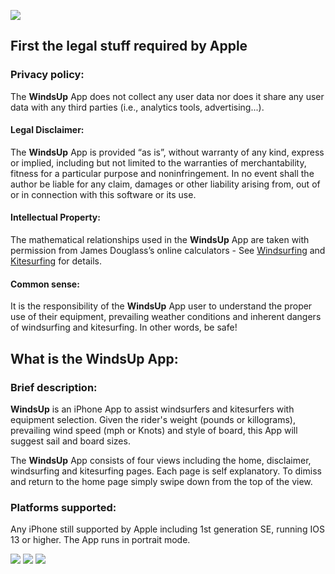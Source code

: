 ![](https://swsharpe.github.io/120.png)

## First the legal stuff required by Apple

### Privacy policy:
The **WindsUp** App does not collect any user data nor does it share any user data with any third parties (i.e., analytics tools, advertising...).

#### Legal Disclaimer:
The **WindsUp** App is provided “as is”, without warranty of any kind, express or implied, including but not limited to the warranties of merchantability, fitness for a particular purpose and noninfringement. In no event shall the author be liable for any claim, damages or other liability arising from, out of or in connection with this software or its use.

#### Intellectual Property:
The mathematical relationships used in the **WindsUp** App are taken with permission from James Douglass’s online calculators - See [Windsurfing](http://jimbodouglass.blogspot.com/2010/11/updated-windsurf-calculator-online.html) and [Kitesurfing](http://jimbodouglass.blogspot.com/2011/01/interactive-kiteboarding-calculator.html) for details.

#### Common sense:
It is the responsibility of the **WindsUp** App user to understand the proper use of their equipment, prevailing weather conditions and inherent dangers of windsurfing and kitesurfing. In other words, be safe!

## What is the WindsUp App:

### Brief description:
**WindsUp** is an iPhone App to assist windsurfers and kitesurfers with equipment selection. Given the rider's weight (pounds or killograms), prevailing wind speed (mph or Knots) and style of board, this App will suggest sail and board sizes.

The **WindsUp** App consists of four views including the home, disclaimer, windsurfing and kitesurfing pages. Each page is self explanatory. To dimiss and return to the home page simply swipe down from the top of the view.

### Platforms supported:
Any iPhone still supported by Apple including 1st generation SE, running IOS 13 or higher. The App runs in portrait mode.

![](https://swsharpe.github.io/HomePage.png) ![](https://swsharpe.github.io/WindsurfPage.png) ![](https://swsharpe.github.io/KitePage.png)
